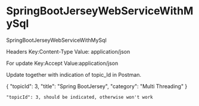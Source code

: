 # SpringBootJerseyWebServiceWithMySql

SpringBootJerseyWebServiceWithMySql

Headers
Key:Content-Type
Value: application/json

For update
Key:Accept
Value:application/json

Update together with indication of topic_Id in Postman. 

{
    "topicId": 3,
    "title": "Spring BootJersey",
    "category": "Multi Threading"
}

    "topicId": 3, should be indicated, otherwise won't work
